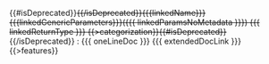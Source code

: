 {{#isDeprecated}}~~{{/isDeprecated}}{{{linkedName}}}{{{linkedGenericParameters}}}({{{ linkedParamsNoMetadata }}}) {{{ linkedReturnType }}} {{>categorization}}{{#isDeprecated}}~~{{/isDeprecated}}
: {{{ oneLineDoc }}} {{{ extendedDocLink }}}
{{>features}}
